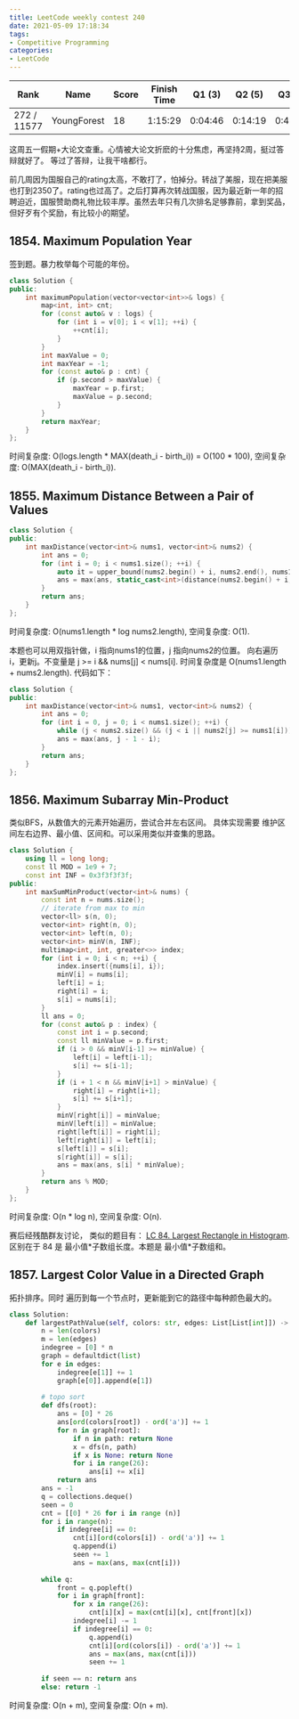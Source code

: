 ```yaml
---
title: LeetCode weekly contest 240
date: 2021-05-09 17:18:34
tags:
- Competitive Programming
categories:
- LeetCode
---
```


| Rank |	Name |	Score |	Finish Time | 	Q1 (3) |	Q2 (5) |	Q3 (5) |	Q4 (6)|
|--|--|--|--|--|--|--|--|
| 272 / 11577 | YoungForest | 18 | 1:15:29 | 0:04:46 | 0:14:19 | 0:47:06 | 1:10:29  1 |

这周五一假期+大论文查重。心情被大论文折麽的十分焦虑，再坚持2周，挺过答辩就好了。
等过了答辩，让我干啥都行。

前几周因为国服自己的rating太高，不敢打了，怕掉分。转战了美服，现在把美服也打到2350了。rating也过高了。之后打算再次转战国服，因为最近新一年的招聘迫近，国服赞助商礼物比较丰厚。虽然去年只有几次排名足够靠前，拿到奖品，但好歹有个奖励，有比较小的期望。

<!-- more -->

## 1854. Maximum Population Year

签到题。暴力枚举每个可能的年份。

```cpp
class Solution {
public:
    int maximumPopulation(vector<vector<int>>& logs) {
        map<int, int> cnt;
        for (const auto& v : logs) {
            for (int i = v[0]; i < v[1]; ++i) {
                ++cnt[i];
            }
        }
        int maxValue = 0;
        int maxYear = -1;
        for (const auto& p : cnt) {
            if (p.second > maxValue) {
                maxYear = p.first;
                maxValue = p.second;
            }
        }
        return maxYear;
    }
};
```

时间复杂度: O(logs.length * MAX(death_i - birth_i)) = O(100 * 100),
空间复杂度: O(MAX(death_i - birth_i)).

## 1855. Maximum Distance Between a Pair of Values

```cpp
class Solution {
public:
    int maxDistance(vector<int>& nums1, vector<int>& nums2) {
        int ans = 0;
        for (int i = 0; i < nums1.size(); ++i) {
            auto it = upper_bound(nums2.begin() + i, nums2.end(), nums1[i], greater<>());
            ans = max(ans, static_cast<int>(distance(nums2.begin() + i, prev(it))));
        }
        return ans;
    }
};
```

时间复杂度: O(nums1.length * log nums2.length),
空间复杂度: O(1).

本题也可以用双指针做，i 指向nums1的位置，j 指向nums2的位置。
向右遍历 i，更新j。不变量是 j >= i && nums[j] < nums[i].
时间复杂度是 O(nums1.length + nums2.length).
代码如下：

```cpp
class Solution {
public:
    int maxDistance(vector<int>& nums1, vector<int>& nums2) {
        int ans = 0;
        for (int i = 0, j = 0; i < nums1.size(); ++i) {
            while (j < nums2.size() && (j < i || nums2[j] >= nums1[i])) ++j;
            ans = max(ans, j - 1 - i);
        }
        return ans;
    }
};
```

## 1856. Maximum Subarray Min-Product

类似BFS，从数值大的元素开始遍历，尝试合并左右区间。
具体实现需要 维护区间左右边界、最小值、区间和。可以采用类似并查集的思路。

```cpp
class Solution {
    using ll = long long;
    const ll MOD = 1e9 + 7;
    const int INF = 0x3f3f3f3f;
public:
    int maxSumMinProduct(vector<int>& nums) {
        const int n = nums.size();
        // iterate from max to min
        vector<ll> s(n, 0);
        vector<int> right(n, 0);
        vector<int> left(n, 0);
        vector<int> minV(n, INF);
        multimap<int, int, greater<>> index;
        for (int i = 0; i < n; ++i) {
            index.insert({nums[i], i});
            minV[i] = nums[i];
            left[i] = i;
            right[i] = i;
            s[i] = nums[i];
        }
        ll ans = 0;
        for (const auto& p : index) {
            const int i = p.second;
            const ll minValue = p.first;
            if (i > 0 && minV[i-1] >= minValue) {
                left[i] = left[i-1];
                s[i] += s[i-1];
            }
            if (i + 1 < n && minV[i+1] > minValue) {
                right[i] = right[i+1];
                s[i] += s[i+1];
            }
            minV[right[i]] = minValue;
            minV[left[i]] = minValue;
            right[left[i]] = right[i];
            left[right[i]] = left[i];
            s[left[i]] = s[i];
            s[right[i]] = s[i];
            ans = max(ans, s[i] * minValue);
        }
        return ans % MOD;
    }
};
```

时间复杂度: O(n * log n),
空间复杂度: O(n).

赛后经残酷群友讨论，
类似的题目有：
[LC 84. Largest Rectangle in Histogram](https://leetcode-cn.com/problems/largest-rectangle-in-histogram/). 区别在于 84 是 最小值\*子数组长度。本题是 最小值\*子数组和。


## 1857. Largest Color Value in a Directed Graph

拓扑排序。同时 遍历到每一个节点时，更新能到它的路径中每种颜色最大的。

```python
class Solution:
    def largestPathValue(self, colors: str, edges: List[List[int]]) -> int:
        n = len(colors)
        m = len(edges)
        indegree = [0] * n
        graph = defaultdict(list)
        for e in edges:
            indegree[e[1]] += 1
            graph[e[0]].append(e[1])
            
        # topo sort
        def dfs(root):
            ans = [0] * 26
            ans[ord(colors[root]) - ord('a')] += 1
            for n in graph[root]:
                if n in path: return None
                x = dfs(n, path)
                if x is None: return None
                for i in range(26):
                    ans[i] += x[i]
            return ans
        ans = -1
        q = collections.deque()
        seen = 0
        cnt = [[0] * 26 for i in range (n)]
        for i in range(n):
            if indegree[i] == 0:
                cnt[i][ord(colors[i]) - ord('a')] += 1
                q.append(i)
                seen += 1
                ans = max(ans, max(cnt[i]))
                
        while q:
            front = q.popleft()
            for i in graph[front]:
                for x in range(26):
                    cnt[i][x] = max(cnt[i][x], cnt[front][x])
                indegree[i] -= 1
                if indegree[i] == 0:
                    q.append(i)
                    cnt[i][ord(colors[i]) - ord('a')] += 1
                    ans = max(ans, max(cnt[i]))
                    seen += 1
                
        if seen == n: return ans
        else: return -1
```

时间复杂度: O(n + m),
空间复杂度: O(n + m).